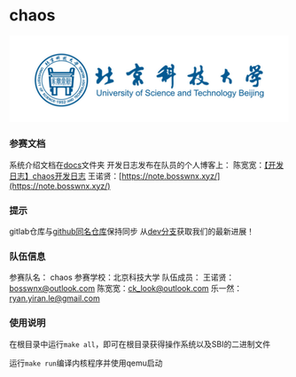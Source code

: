 # chaos

![USTB](./docs/image/USTB.jpg)

### 参赛文档
系统介绍文档在[docs](./docs/)文件夹
开发日志发布在队员的个人博客上：
陈宽宽：[【开发日志】chaos开发日志](https://sazikk.github.io/posts/%E5%BC%80%E5%8F%91%E6%97%A5%E5%BF%97-chaos%E5%BC%80%E5%8F%91%E6%97%A5%E5%BF%97/)
王诺贤：[https://note.bosswnx.xyz/](https://note.bosswnx.xyz/)

### 提示
gitlab仓库与[github同名仓库](https://github.com/bosswnx/chaos/)保持同步
从[dev分支](https://github.com/bosswnx/chaos/tree/dev)获取我们的最新进展！


### 队伍信息
参赛队名： chaos
参赛学校：北京科技大学
队伍成员：
王诺贤：[bosswnx@outlook.com](bosswnx@outlook.com)
陈宽宽：[ck_look@outlook.com](ck_look@outlook.com)
乐一然：[ryan.yiran.le@gmail.com](ryan.yiran.le@gmail.com)

### 使用说明

在根目录中运行`make all`，即可在根目录获得操作系统以及SBI的二进制文件

运行`make run`编译内核程序并使用qemu启动